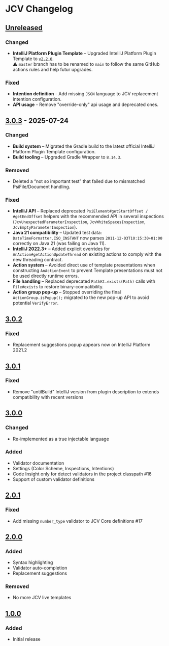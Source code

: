 # JCV Changelog

## [Unreleased]

### Changed

- **IntelliJ Platform Plugin Template** – Upgraded IntelliJ Platform Plugin Template to [`v2.2.0`](https://github.com/JetBrains/intellij-platform-plugin-template/releases/tag/v2.2.0).<br>
  ⚠️ `master` branch has to be renamed to `main` to follow the same GitHub actions rules and help futur upgrades.

### Fixed

- **Intention definition** - Add missing `JSON` language to JCV replacement intention configuration.
- **API usage** - Remove "override-only" api usage and deprecated ones.

## [3.0.3] - 2025-07-24

### Changed

- **Build system** – Migrated the Gradle build to the latest official IntelliJ Platform Plugin Template configuration.
- **Build tooling** – Upgraded Gradle Wrapper to `8.14.3`.

### Removed

- Deleted a “not so important test” that failed due to mismatched PsiFile/Document handling.

### Fixed

- **IntelliJ API** – Replaced deprecated `PsiElement#getStartOffset / #getEndOffset` helpers with the recommended API in several inspections (`JcvUnexpectedParameterInspection`, `JcvWhiteSpacesInspection`, `JcvEmptyParameterInspection`).
- **Java 21 compatibility** – Updated test data: `DateTimeFormatter.ISO_INSTANT` now parses `2011-12-03T10:15:30+01:00` correctly on Java 21 (was failing on Java 11).
- **IntelliJ 2022.3+** – Added explicit overrides for `AnAction#getActionUpdateThread` on existing actions to comply with the new threading contract.
- **Action system** – Avoided direct use of template presentations when constructing `AnActionEvent` to prevent Template presentations must not be used directly runtime errors.
- **File handling** – Replaced deprecated `PathKt.exists(Path)` calls with `File#exists` to restore binary-compatibility.
- **Action group pop-up** – Stopped overriding the final `ActionGroup.isPopup();` migrated to the new pop-up API to avoid potential `VerifyError`.

## [3.0.2]

### Fixed

- Replacement suggestions popup appears now on IntelliJ Platform 2021.2

## [3.0.1]

### Fixed

- Remove "untilBuild" IntelliJ version from plugin description to extends compatibility with recent versions

## [3.0.0]

### Changed

- Re-implemented as a true injectable language

### Added

- Validator documentation
- Settings (Color Scheme, Inspections, Intentions)
- Code Insight only for detect validators in the project classpath #16
- Support of custom validator definitions

## [2.0.1]

### Fixed

- Add missing `number_type` validator to JCV Core definitions #17

## [2.0.0]

### Added

- Syntax highlighting
- Validator auto-completion
- Replacement suggestions

### Removed

- No more JCV live templates

## [1.0.0]

### Added

- Initial release

[Unreleased]: https://github.com/ekino/jcv-idea-plugin/compare/v3.0.3...HEAD
[3.0.3]: https://github.com/ekino/jcv-idea-plugin/compare/v3.0.2...v3.0.3
[3.0.2]: https://github.com/ekino/jcv-idea-plugin/compare/v3.0.1...v3.0.2
[3.0.1]: https://github.com/ekino/jcv-idea-plugin/compare/v3.0.0...v3.0.1
[3.0.0]: https://github.com/ekino/jcv-idea-plugin/compare/2.0.1...v3.0.0
[2.0.1]: https://github.com/ekino/jcv-idea-plugin/compare/2.0.0...2.0.1
[2.0.0]: https://github.com/ekino/jcv-idea-plugin/compare/1.0.0...1.0.0
[1.0.0]: https://github.com/ekino/jcv-idea-plugin/compare/a70d7c59e66af964b488b484250e9ade19bfdc31...1.0.0
